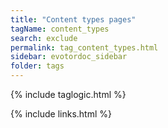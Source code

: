 ```yaml
---
title: "Content types pages"
tagName: content_types
search: exclude
permalink: tag_content_types.html
sidebar: evotordoc_sidebar
folder: tags
---
```

{% include taglogic.html %}

{% include links.html %}
